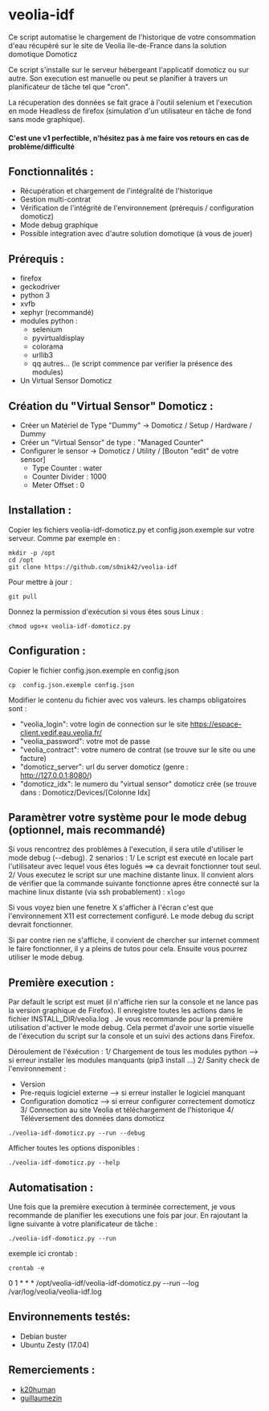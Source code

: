 # veolia-idf
Ce script automatise le chargement de l'historique de votre consommation d'eau récupèré sur le site de Veolia Ile-de-France dans la solution domotique Domoticz

Ce script s'installe sur le serveur hébergeant l'applicatif domoticz ou sur autre. Son execution est manuelle ou peut se planifier à travers un planificateur de tâche tel que "cron". 

La récuperation des données se fait grace à l'outil selenium et l'execution en mode Headless de firefox (simulation d'un utilisateur en tâche de fond sans mode graphique).

#### C'est une v1 perfectible, n'hésitez pas à me faire vos retours en cas de problème/difficulté

## Fonctionnalités :
* Récupération et chargement de l'intégralité de l'historique
* Gestion multi-contrat
* Vérification de l'intégrité de l'environnement (prérequis / configuration domoticz)
* Mode debug graphique
* Possible integration avec d'autre solution domotique (à vous de jouer)

## Prérequis :
* firefox
* geckodriver
* python 3
* xvfb
* xephyr (recommandé)
* modules python :
  * selenium
  * pyvirtualdisplay
  * colorama
  * urllib3
  * qq autres... (le script commence par verifier la présence des modules)
* Un Virtual Sensor Domoticz 

## Création du "Virtual Sensor" Domoticz :
* Créer un Matériel de Type "Dummy" -> Domoticz / Setup / Hardware / Dummy
* Créer un "Virtual Sensor" de type : "Managed Counter"
* Configurer le sensor -> Domoticz / Utility / [Bouton "edit" de votre sensor]
  * Type Counter : water
  * Counter Divider : 1000
  * Meter Offset : 0
    
## Installation :

Copier les fichiers veolia-idf-domoticz.py et config.json.exemple sur votre serveur. Comme par exemple en :
```
mkdir -p /opt
cd /opt
git clone https://github.com/s0nik42/veolia-idf
```
Pour mettre à jour :
```
git pull
```
Donnez la permission d'exécution si vous êtes sous Linux :
```
chmod ugo+x veolia-idf-domoticz.py
```

## Configuration :
Copier le fichier config.json.exemple en config.json
```
cp  config.json.exemple config.json
```
Modifier le contenu du fichier avec vos valeurs. les champs obligatoires sont :
* "veolia_login": votre login de connection sur le site https://espace-client.vedif.eau.veolia.fr/
* "veolia_password": votre mot de passe
* "veolia_contract": votre numero de contrat (se trouve sur le site ou une facture)
* "domoticz_server": url du server domoticz (genre : http://127.0.0.1:8080/)
* "domoticz_idx": le numero du "virtual sensor" domoticz crée (se trouve dans : Domoticz/Devices/[Colonne Idx]

## Paramètrer votre système pour le mode debug (optionnel, mais recommandé)
Si vous rencontrez des problèmes à l'execution, il sera utile d'utiliser le mode debug (--debug). 2 senarios :
1/ Le script est executé en locale part l'utilisateur avec lequel vous êtes logués  ==> ca devrait fonctionner tout seul.
2/ Vous executez le script sur une machine distante linux. Il convient alors de vérifier que la commande suivante fonctionne apres être connecté sur la machine linux distante (via ssh probablement) :
```xlogo```

Si vous voyez bien une fenetre X s'afficher à l'écran c'est que l'environnement X11 est correctement configuré. Le mode debug du script devrait fonctionner.

Si par contre rien ne s'affiche, il convient de chercher sur internet comment le faire fonctionner, il y a pleins de tutos pour cela. Ensuite vous pourrez utiliser le mode debug.

## Première execution :
Par default le script est muet (il n'affiche rien sur la console et ne lance pas la version graphique de Firefox). Il enregistre toutes les actions dans le fichier INSTALL_DIR/veolia.log . 
Je vous recommande pour la première utilisation d'activer le mode debug. Cela permet d'avoir une sortie visuelle de l'éxecution du script sur la console et un suivi des actions dans Firefox. 

Déroulement de l'éxécution :
1/ Chargement de tous les modules python --> si erreur installer les modules manquants (pip3 install ...)
2/ Sanity check de l'environnement :
 * Version
 * Pre-requis logiciel externe --> si erreur installer le logiciel manquant 
 * Configuration domoticz --> si erreur configurer correctement domoticz
3/ Connection au site Veolia et téléchargement de l'historique
4/ Téléversement des données dans domoticz

```
./veolia-idf-domoticz.py --run --debug 
```
Afficher toutes les options disponibles :
```
./veolia-idf-domoticz.py --help
```

## Automatisation :
Une fois que la première execution à terminée correctement, je vous recommande de planifier les executions une fois par jour. En rajoutant la ligne suivante à votre planificateur de tâche :
```
./veolia-idf-domoticz.py --run
```

exemple ici crontab :
```
crontab -e
```
0 1 * * *       /opt/veolia-idf/veolia-idf-domoticz.py --run --log /var/log/veolia/veolia-idf.log

## Environnements testés:
* Debian buster 
* Ubuntu Zesty (17.04)

## Remerciements :
* [k20human](https://github.com/k20human)
* [guillaumezin](https://github.com/guillaumezin)
